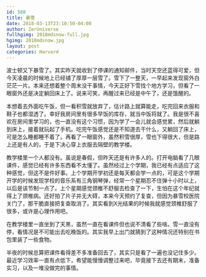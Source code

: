 ```yaml
---
id: 580
title: 暴雪
date: 2018-03-13T23:10:50-04:00
author: ZerUniverse
fullhgimg: 2018mdsnow-full.jpg
hgimg: 2018mdsnow.jpg
layout: post
categories: Harvard
---
```

波士顿又下暴雪了。其实昨天就收到了停课的通知邮件，当时天空还蓝得可爱，但今天凌晨的时候地上已经铺了厚厚一层雪了。雪下了一整天，一早起来发现窗外白茫茫一片。本来还想着整个周末没干事情，今天正好下雪找个地方学习<!--more-->，但看了一眼窗外还是决定躺回床上了。说来可笑，再醒过来已经是中午了，还是饿醒的。

本想着去外面吃午饭，但一看积雪就放弃了，估计路上就算能走，吃完回来衣服和鞋子也都湿透了。幸好我房间里有很多早饭的库存，就当中饭将就了。我是很不喜欢在房间里学习的，也一直没有这个习惯，因为学了一会儿就会感觉累，然后就躺到床上，接着就玩起了手机。吃完午饭感觉还是不知道去干什么，又躺回了床上，可是怎么睡都睡不着了。再看了一眼窗外，虽然积雪很厚，雪也下得很大，但是路上还是有人的，于是下决心穿上衣服去隔壁的教学楼。

教学楼里一个人都没有。虽说是春假，但昨天还是有许多人的。打开电脑看了几眼课件，感觉已经有许多东西看不太懂了。虽然经过上个学期，我已经有点适应了这种感觉，但这不是件好事。上个学期开学初还是每天都会学一点的，可是这个学期开学的时候发现学校的音乐系有三角钢琴弹，经常一个星期忍不住弹十小时以上，以后是该节制一点了。上个星期感觉颈椎不舒服去检查了一下，生怕在这个年纪就得上了颈椎病。还好拍了片子并无大碍，本来今天预约了复查，但因为暴雪校医院关门了，那干脆直接把复查取消了。其实看到X光结果的时候我就感觉颈椎舒服了很多，或许是心理作用吧。

在教学楼里一直坐到了天黑，虽然一直在看课件但也说不清看了些啥。雪一直没有停，看情况是不可能出去吃晚饭的。其实我早上出门就猜到了这种情况还特别在书包里装了一些食物。

半夜的时候总算把课件看得差不多准备回去了，其实只是看了一遍也没记住多少。最近学习效率一直有点低下，希望能慢慢调整过来吧，毕竟接下去还有期末，准备实习，以及一堆没做完的事情。